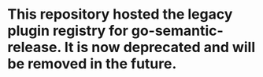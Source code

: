# This repository hosted the legacy plugin registry for go-semantic-release. It is now deprecated and will be removed in the future.
